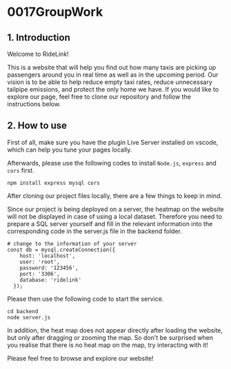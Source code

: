 # 0017GroupWork

## 1. Introduction

Welcome to RideLink! 

This is a website that will help you find out how many taxis are picking up passengers around you in real time as well as in the upcoming period. Our vision is to be able to help reduce empty taxi rates, reduce unnecessary tailpipe emissions, and protect the only home we have. If you would like to explore our page, feel free to clone our repository and follow the instructions below.

## 2. How to use

First of all, make sure you have the plugin Live Server installed on vscode, which can help you tune your pages locally.

Afterwards, please use the following codes to install `Node.js`, `express` and `cors` first.
```
npm install express mysql cors
```

After cloning our project files locally, there are a few things to keep in mind.

Since our project is being deployed on a server, the heatmap on the website will not be displayed in case of using a local dataset. Therefore you need to prepare a SQL server yourself and fill in the relevant information into the corresponding code in the server.js file in the backend folder.
```
# change to the information of your server
const db = mysql.createConnection({
    host: 'localhost',
    user: 'root',
    password: '123456',
    port: '3306',
    database: 'ridelink'
  });
```
Please then use the following code to start the service.
```
cd backend
node server.js
```

In addition, the heat map does not appear directly after loading the website, but only after dragging or zooming the map. So don't be surprised when you realise that there is no heat map on the map, try interacting with it!

Please feel free to browse and explore our website!